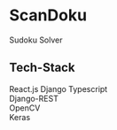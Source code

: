 # ScanDoku
Sudoku Solver     

## Tech-Stack    
React.js
Django
Typescript    
Django-REST    
OpenCV     
Keras     

